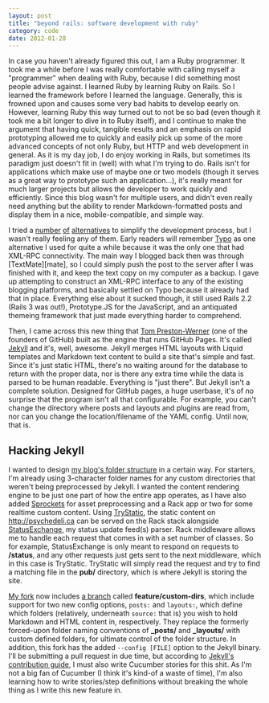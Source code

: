 ```yaml
---
layout: post
title: "beyond rails: software development with ruby"
category: code
date: 2012-01-28
---
```


In case you haven't already figured this out, I am a Ruby programmer. It took me a while before I was really comfortable with calling myself a "programmer" when dealing with Ruby, because I did something most people advise against. I learned Ruby by learning Ruby on Rails. So I learned the framework before I learned the language. Generally, this is frowned upon and causes some very bad habits to develop eearly on. However, learning Ruby this way turned out to not be so bad (even though it took me a bit longer to dive in to Ruby itself), and I continue to make the argument that having quick, tangible results and an emphasis on rapid prototyping allowed me to quickly and easily pick up some of the more advanced concepts of not only Ruby, but HTTP and web development in general. As it is my day job, I do enjoy working in Rails, but sometimes its paradigm just doesn't fit in (well) with what I'm trying to do. Rails isn't for applications which make use of maybe one or two models (though it serves as a great way to prototype such an application...), it's really meant for much larger projects but allows the developer to work quickly and efficiently. Since this blog wasn't for multiple users, and didn't even really need anything but the ability to render Markdown-formatted posts and display them in a nice, mobile-compatible, and simple way.

I tried a [number][sinatra] [of][camping] [alternatives][typo] to simplify the development process, but I wasn't really feeling any of them. Early readers will remember [Typo][typo] as one alternative I used for quite a while because it was the only one that had XML-RPC connectivity. The main way I blogged back then was through [TextMate][mate], so I could simply push the post to the server after I was finished with it, and keep the text copy on my computer as a backup. I gave up attempting to construct an XML-RPC interface to any of the existing blogging platforms, and basically settled on Typo because it already had that in place. Everything else about it sucked though, it still used Rails 2.2 (Rails 3 was out!), Prototype.JS for the JavaScript, and an antiquated themeing framework that just made everything harder to comprehend.

Then, I came across this new thing that [Tom Preston-Werner][tpw] (one of the founders of GitHub) built as the engine that runs GitHub Pages. It's called [Jekyll][jekyll] and it's, well, awesome. Jekyll merges HTML layouts with Liquid templates and Markdown text content to build a site that's simple and fast. Since it's just static HTML, there's no waiting around for the database to return with the proper data, nor is there any extra time while the data is parsed to be human readable. Everything is "just there". But Jekyll isn't a complete solution. Designed for GitHub pages, a huge userbase, it's of no surprise that the program isn't all that configurable. For example, you can't change the directory where posts and layouts and plugins are read from, nor can you change the location/filename of the YAML config. Until now, that is.

Hacking Jekyll
--------------

I wanted to design [my blog's folder structure][src] in a certain way. For starters, I'm already using 3-character folder names for any custom directories that weren't being preprocessed by Jekyll. I wanted the content rendering engine to be just one part of how the entire app operates, as I have also added [Sprockets][ass] for asset preprocessing and a Rack app or two for some realtime custom content. Using [TryStatic][static], the static content on <http://psychedeli.ca> can be served on the Rack stack alongside [StatusExchange][sx], my status update feed(s) parser. Rack middleware allows me to handle each request that comes in with a set number of classes. So for example, StatusExchange is only meant to respond on requests to **/status**, and any other requests just gets sent to the next middleware, which in this case is TryStatic. TryStatic will simply read the request and try to find a matching file in the **pub/** directory, which is where Jekyll is storing the site.

[My fork][tubbo/jekyll] now includes [a branch][custom-dirs] called **feature/custom-dirs**, which include support for two new config options, `posts:` and `layouts:`, which define which folders (relatively, underneath `source:` that is) you wish to hold Markdown and HTML content in, respectively. They replace the formerly forced-upon folder naming conventions of **_posts/** and **_layouts/** with custom defined folders, for ultimate control of the folder structure. In addition, this fork has the added `--config [FILE]` option to the Jekyll binary. I'll be submitting a pull request in due time, but according to [Jekyll's contribution guide][contrib], I must also write Cucumber stories for this shit. As I'm not a big fan of Cucumber (I think it's kind-of a waste of time), I'm also learning how to write stories/step definitions without breaking the whole thing as I write this new feature in.

[jekyll]: http://jekyllrb.com
[tubbo/jekyll]: http://github.com/tubbo/jekyll
[custom-dirs]: https://github.com/tubbo/jekyll/tree/feature/custom-dirs
[src]: http://github.com/tubbo/psychedeli.ca
[ass]: https://github.com/sstephenson/sprockets
[static]: https://github.com/gmarik/rack-try_static
[synth]: https://github.com/tubbo/psychedeli.ca/blob/master/bin/synth
[sx]: https://github.com/tubbo/psychedeli.ca/blob/master/lib/status_exchange.rb
[tpw]: http://tom.preston-werner.com/
[contrib]: https://github.com/mojombo/jekyll/wiki/contribute
[sinatra]: http://sinatrarb.com
[camping]: http://camping.rubyforge.org/
[typo]: http://typosphere.org
